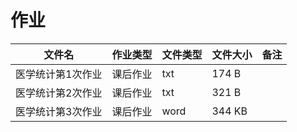 # 作业

文件名|作业类型|文件类型|文件大小|备注
---|---|---|---|---
医学统计第1次作业|课后作业|txt|174 B
医学统计第2次作业|课后作业|txt|321 B
医学统计第3次作业|课后作业|word|344 KB
